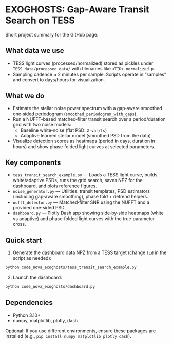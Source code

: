 # EXOGHOSTS: Gap‑Aware Transit Search on TESS

Short project summary for the GitHub page.

## What data we use
- TESS light curves (processed/normalized) stored as pickles under `TESS_data/processed_data/` with filenames like `<TID>_normalized.p`.
- Sampling cadence ≈ 2 minutes per sample. Scripts operate in “samples” and convert to days/hours for visualization.

## What we do
- Estimate the stellar noise power spectrum with a gap‑aware smoothed one‑sided periodogram (`smoothed_periodogram_with_gaps`).
- Run a NUFFT-based matched‑filter transit search over a period/duration grid with two noise models:
  - Baseline white‑noise (flat PSD: `2·var/fs`)
  - Adaptive learned stellar model (smoothed PSD from the data)
- Visualize detection scores as heatmaps (period in days, duration in hours) and show phase‑folded light curves at selected parameters.

## Key components
- `tess_transit_search_example.py` — Loads a TESS light curve, builds white/adaptive PSDs, runs the grid search, saves NPZ for the dashboard, and plots reference figures.
- `noise_generator.py` — Utilities: transit templates, PSD estimators (including gap‑aware smoothing), phase fold + detrend helpers.
- `nufft_detector.py` — Matched‑filter SNR using the NUFFT and a provided one‑sided PSD.
- `dashboard.py` — Plotly Dash app showing side‑by‑side heatmaps (white vs adaptive) and phase‑folded light curves with the true‑parameter cross.

## Quick start
1) Generate the dashboard data NPZ from a TESS target (change `tid` in the script as needed):
```bash
python code_nova_exoghosts/tess_transit_search_example.py
```

2) Launch the dashboard:
```bash
python code_nova_exoghosts/dashboard.py
```

## Dependencies
- Python 3.10+
- numpy, matplotlib, plotly, dash

Optional: If you use different environments, ensure these packages are installed (e.g., `pip install numpy matplotlib plotly dash`).

